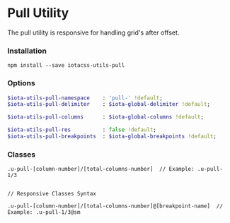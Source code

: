 # Pull Utility #

The pull utility is responsive for handling grid's after offset.


### Installation ###

```
npm install --save iotacss-utils-pull
```


### Options ###

```sass
$iota-utils-pull-namespace    : 'pull-' !default;
$iota-utils-pull-delimiter    : $iota-global-delimiter !default;

$iota-utils-pull-columns      : $iota-global-columns !default;

$iota-utils-pull-res          : false !default;
$iota-utils-pull-breakpoints  : $iota-global-breakpoints !default;
```


### Classes ###

```
.u-pull-[column-number]/[total-columns-number]  // Example: .u-pull-1/3


// Responsive Classes Syntax

.u-pull-[column-number]/[total-columns-number]@[breakpoint-name]  // Example: .u-pull-1/3@sm
```
